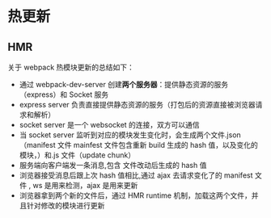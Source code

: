 # 热更新

## HMR

关于 webpack 热模块更新的总结如下：

- 通过 webpack-dev-server 创建**两个服务器**：提供静态资源的服务（express）和 Socket 服务
- express server 负责直接提供静态资源的服务（打包后的资源直接被浏览器请求和解析）
- socket server 是一个 websocket 的连接，双方可以通信
- 当 socket server 监听到对应的模块发生变化时，会生成两个文件.json（manifest 文件 mainfest 文件包含重新 build 生成的 hash 值，以及变化的模块，）和.js 文件（update chunk）
- 服务端向客户端发一条消息,包含 文件改动后生成的 hash 值
- 浏览器接受消息后跟上次 hash 值相比,通过 ajax 去请求变化了的 manifest 文件 , ws 是用来检测，ajax 是用来更新
- 浏览器拿到两个新的文件后，通过 HMR runtime 机制，加载这两个文件，并且针对修改的模块进行更新
